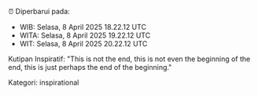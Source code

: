 ⏰ Diperbarui pada:
- WIB: Selasa, 8 April 2025 18.22.12 UTC
- WITA: Selasa, 8 April 2025 19.22.12 UTC
- WIT: Selasa, 8 April 2025 20.22.12 UTC

Kutipan Inspiratif:
"This is not the end, this is not even the beginning of the end, this is just perhaps the end of the beginning."


Kategori: inspirational

